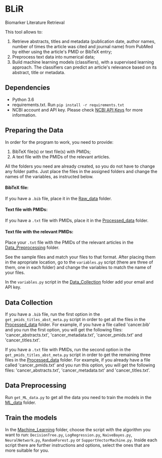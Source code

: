 # BLiR
Biomarker Literature Retrieval

This tool allows to:
1. Retrieve abstracts, titles and metadata (publication date, author names, number of times the article was cited and journal name) from PubMed by either using the article's PMID or BibTeX entry;
2. Preprocess text data into numerical data;
3. Build machine learning models (classifiers), with a supervised learning approach. The classifiers can predict an article's relevance based on its abstract, title or metadata.


## Dependencies
- Python 3.6
- requirements.txt. Run `pip install -r requirements.txt`
- NCBI account and API key. Please check [NCBI API Keys](https://ncbiinsights.ncbi.nlm.nih.gov/2017/11/02/new-api-keys-for-the-e-utilities/) for more information.

## Preparing the Data
In order for the program to work, you need to provide:
1. BibTeX file(s) or text file(s) with PMIDs;
2. A text file with the PMIDs of the relevant articles.

All the folders you need are already created, so you do not have to change any folder paths. Just place the files in the assigned folders and change the names of the variables, as instructed below.

#### BibTeX file:
If you have a `.bib` file, place it in the [Raw_data](Data_Collection/Raw_data) folder.

#### Text file with PMIDs:
If you have a `.txt` file with PMIDs, place it in the [Processed_data](Data_Collection/Processed_data) folder.

#### Text file with the relevant PMIDs:
Place your `.txt` file with the PMIDs of the relevant articles in the [Data_Preprocessing](Data_Preprocessing) folder.

See the sample files and match your files to that format. After placing them in the apropriate location, go to the `variables.py` script (there are three of them, one in each folder) and change the variables to match the name of your files.

In the `variables.py` script in the [Data_Collection](Data_Collection) folder add your email and API key.

## Data Collection
If you have a `.bib` file, run the first option in the `get_pmids_titles_abst_meta.py` script in order to get all the files in the [Processed_data](Data_Collection/Processed_data) folder. For example, if you have a file called 'cancer.bib' and you run the first option, you will get the following files: 'cancer_abstracts.txt', 'cancer_metadata.txt', 'cancer_pmids.txt' and 'cancer_titles.txt'.

If you have a `.txt` file with PMIDs, run the second option in the `get_pmids_titles_abst_meta.py` script in order to get the remaining three files in the [Processed_data](Data_Collection/Processed_data) folder. For example, if you already have a file called 'cancer_pmids.txt' and you run this option, you will get the following files: 'cancer_abstracts.txt', 'cancer_metadata.txt' and 'cancer_titles.txt'.

## Data Preprocessing
Run `get_ML_data.py` to get all the data you need to train the models in the [ML_data](Data_Preprocessing/ML_data) folder.

## Train the models
In the [Machine_Learning](Machine_Learning) folder, choose the script with the algorithm you want to run: `DecisionTree.py`, `LogRegression.py`, `NaiveBayes.py`, `NeuralNetwork.py`, `RandomForest.py` or `SupportVectorMachine.py`. Inside each script there are further instructions and options, select the ones that are more suitable for you.
